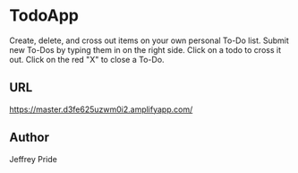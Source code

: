 # TodoApp

Create, delete, and cross out items on your own personal To-Do list. Submit new To-Dos by typing them in on the right side. Click on a todo to cross it out. Click on the red "X" to close a To-Do.

## URL

https://master.d3fe625uzwm0i2.amplifyapp.com/

## Author

Jeffrey Pride